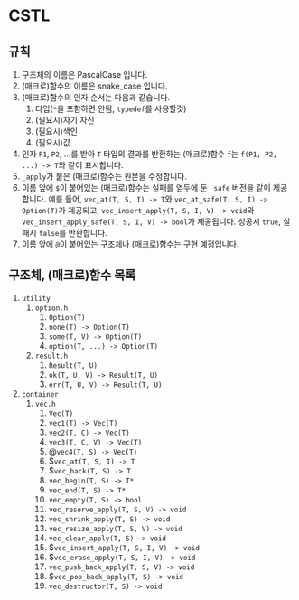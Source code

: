 # CSTL

## 규칙

1. 구조체의 이름은 PascalCase 입니다.
2. (매크로)함수의 이름은 snake_case 입니다.
3. (매크로)함수의 인자 순서는 다음과 같습니다.
   1. 타입(`*`을 포함하면 안됨, `typedef`를 사용할것)
   2. (필요시)자기 자신
   3. (필요시)색인
   4. (필요시)값
3. 인자 `P1`, `P2`, ...를 받아 `T` 타입의 결과를 반환하는 (매크로)함수 `f`는 `f(P1, P2, ...) -> T`와 같이 표시합니다.
4. `_apply`가 붙은 (매크로)함수는 원본을 수정합니다.
5. 이름 앞에 `$`이 붙어있는 (매크로)함수는 실패를 염두에 둔 `_safe` 버전을 같이 제공합니다. 예를 들어, `vec_at(T, S, I) -> T`와 `vec_at_safe(T, S, I) -> Option(T)`가 제공되고, `vec_insert_apply(T, S, I, V) -> void`와 `vec_insert_apply_safe(T, S, I, V) -> bool`가 제공됩니다. 성공시 `true`, 실패시 `false`를 반환합니다.
6. 이름 앞에 `@`이 붙어있는 구조체나 (매크로)함수는 구현 예정입니다.

## 구조체, (매크로)함수 목록

1. `utility`
    1. `option.h`
        1. `Option(T)`
        2. `none(T) -> Option(T)`
        3. `some(T, V) -> Option(T)`
        4. `option(T, ...) -> Option(T)`
    2. `result.h`
        1. `Result(T, U)`
        2. `ok(T, U, V) -> Result(T, U)`
        3. `err(T, U, V) -> Result(T, U)`
2. `container`
    1. `vec.h`
        1. `Vec(T)`
        2. `vec1(T) -> Vec(T)`
        3. `vec2(T, C) -> Vec(T)`
        4. `vec3(T, C, V) -> Vec(T)`
        5. @`vec4(T, S) -> Vec(T)`
        4. $`vec_at(T, S, I) -> T`
        5. $`vec_back(T, S) -> T`
        6. `vec_begin(T, S) -> T*`
        7. `vec_end(T, S) -> T*`
        8. `vec_empty(T, S) -> bool`
        9. `vec_reserve_apply(T, S, V) -> void`
        10. `vec_shrink_apply(T, S) -> void`
        11. `vec_resize_apply(T, S, V) -> void`
        12. `vec_clear_apply(T, S) -> void`
        13. $`vec_insert_apply(T, S, I, V) -> void`
        14. $`vec_erase_apply(T, S, I, V) -> void`
        15. `vec_push_back_apply(T, S, V) -> void`
        16. $`vec_pop_back_apply(T, S) -> void`
        17. `vec_destructor(T, S) -> void`
